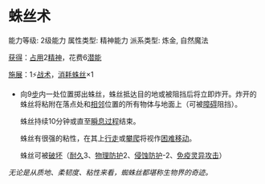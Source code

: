 # 蛛丝术

能力等级: 2级能力
属性类型: 精神能力
派系类型: 炼金, 自然魔法

<aside>

[获得](https://www.notion.so/1b3d619a067b8027ba38e2c1caf9d84b?pvs=21)：[占用](https://www.notion.so/1b3d619a067b8028a794de6ceed96ec0?pvs=21)2[精神](https://www.notion.so/1b3d619a067b800a8da5d96dd60be2b1?pvs=21)，花费6[潜能](https://www.notion.so/1b3d619a067b80c2bdb4c721adc30021?pvs=21)

</aside>

<aside>

[施展](https://www.notion.so/1b3d619a067b80f38dccf027f026b32f?pvs=21)：1⚡️[战术](https://www.notion.so/1b3d619a067b8051b6eaffd160aee01c?pvs=21)，[消耗](https://www.notion.so/1b3d619a067b80789d16e44120e1be39?pvs=21)[蛛丝](https://www.notion.so/1b5d619a067b806c8801d9badb8d9ca3?pvs=21)×1

- 向9[步](https://www.notion.so/1b3d619a067b800fb1cfe9f0ef45b9ef?pvs=21)内一处位置掷出蛛丝，蛛丝抵达目的地或被阻挡后将立即炸开。炸开的蛛丝将粘附在落点处和[相邻](https://www.notion.so/1b3d619a067b80d2b1c3cebda0c3ed6f?pvs=21)位置的所有物体与地面上（可被[障碍](https://www.notion.so/1b3d619a067b80618083cc2f816198bf?pvs=21)阻挡）。
    
    蛛丝持续10分钟或直至[瞬息过程](https://www.notion.so/1b3d619a067b80aaa52efa8a891fe3ad?pvs=21)结束。
    
    蛛丝有很强的粘性，在其上[行走](https://www.notion.so/1b4d619a067b8005b978e9ee9f6a3ec9?pvs=21)或[攀爬](https://www.notion.so/1b4d619a067b80e7a16be79fb98f55b7?pvs=21)将视作[困难移动](https://www.notion.so/1b3d619a067b807abb81c1da28d324b2?pvs=21)。
    
    蛛丝可被[破坏](https://www.notion.so/1b4d619a067b802fa8e3d4217eea97fb?pvs=21)（[耐久](https://www.notion.so/1b4d619a067b80aab4a5e1c2fbe8bf5b?pvs=21)3、[物理防护](https://www.notion.so/1b3d619a067b80c19591fe2842823469?pvs=21)2、[侵蚀防护](https://www.notion.so/1b3d619a067b803db0cfccaf34b5fceb?pvs=21)-2、[免疫](https://www.notion.so/1b3d619a067b8069bdcbd9075bb95b75?pvs=21)[灵异攻击](https://www.notion.so/1b4d619a067b80968bb1dc8bead7368a?pvs=21)）
    
</aside>

*无论是从质地、柔韧度、粘性来看，蜘蛛丝都堪称生物界的奇迹。*